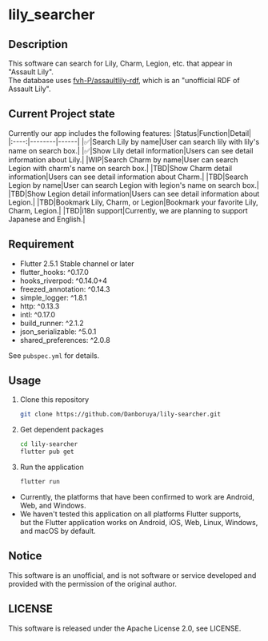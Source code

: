 # lily_searcher

## Description

This software can search for Lily, Charm, Legion, etc. that appear in "Assault Lily".  
The database uses [fvh-P/assaultlily-rdf](https://github.com/fvh-P/assaultlily-rdf),
which is an "unofficial RDF of Assault Lily".

## Current Project state

Currently our app includes the following features:
|Status|Function|Detail|
|:----:|--------|------|
|✅|Search Lily by name|User can search lily with lily's name on search box.|
|✅|Show Lily detail information|Users can see detail information about Lily.|
|WIP|Search Charm by name|User can search Legion with charm's name on search box.|
|TBD|Show Charm detail information|Users can see detail information about Charm.|
|TBD|Search Legion by name|User can search Legion with legion's name on search box.|
|TBD|Show Legion detail information|Users can see detail information about Legion.|
|TBD|Bookmark Lily, Charm, or Legion|Bookmark your favorite Lily, Charm, Legion.|
|TBD|i18n support|Currently, we are planning to support Japanese and English.|

## Requirement

* Flutter 2.5.1 Stable channel or later
* flutter_hooks: ^0.17.0
* hooks_riverpod: ^0.14.0+4
* freezed_annotation: ^0.14.3
* simple_logger: ^1.8.1
* http: ^0.13.3
* intl: ^0.17.0
* build_runner: ^2.1.2
* json_serializable: ^5.0.1
* shared_preferences: ^2.0.8

See `pubspec.yml` for details.

## Usage

1. Clone this repository

    ```bash
    git clone https://github.com/Danboruya/lily-searcher.git
    ```

2. Get dependent packages

    ```bash
    cd lily-searcher
    flutter pub get
    ```

3. Run the application

    ```bash
    flutter run
    ```

* Currently, the platforms that have been confirmed to work are Android, Web, and Windows.
* We haven't tested this application on all platforms Flutter supports,  
  but the Flutter application works on Android, iOS, Web, Linux, Windows, and macOS by default.

## Notice

This software is an unofficial, and is not software or service developed and provided
with the permission of the original author.

## LICENSE

This software is released under the Apache License 2.0, see LICENSE.
